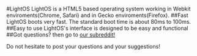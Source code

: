 #LightOS
LightOS is a HTML5 based operating system working in Webkit enviroments(Chrome, Safari) and in Gecko enviroments(Firefox).
##Fast
LightOS boots very fast. The standard boot time is about 80ms to 100ms.
##Easy to use
LightOS's interface is designed to be easy and functional
##Got questions?
then go to [our subreddit!](http://www.reddit.com/r/LightOS/)

Do not hesitate to post your questions and your suggestions!
